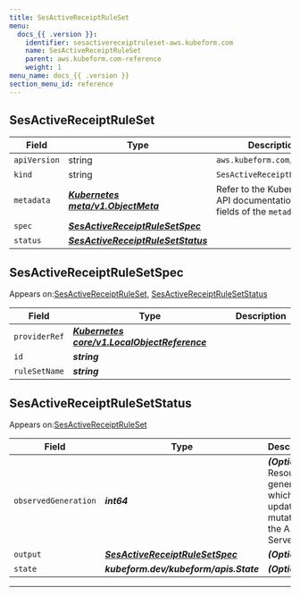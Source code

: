 ```yaml
---
title: SesActiveReceiptRuleSet
menu:
  docs_{{ .version }}:
    identifier: sesactivereceiptruleset-aws.kubeform.com
    name: SesActiveReceiptRuleSet
    parent: aws.kubeform.com-reference
    weight: 1
menu_name: docs_{{ .version }}
section_menu_id: reference
---
```


## SesActiveReceiptRuleSet
| Field | Type | Description |
| ------ | ----- | ----------- |
| `apiVersion` | string | `aws.kubeform.com/v1alpha1` |
|    `kind` | string | `SesActiveReceiptRuleSet` |
| `metadata` | ***[Kubernetes meta/v1.ObjectMeta](https://kubernetes.io/docs/reference/generated/kubernetes-api/v1.13/#objectmeta-v1-meta)***|Refer to the Kubernetes API documentation for the fields of the `metadata` field.|
| `spec` | ***[SesActiveReceiptRuleSetSpec](#sesactivereceiptrulesetspec)***||
| `status` | ***[SesActiveReceiptRuleSetStatus](#sesactivereceiptrulesetstatus)***||
## SesActiveReceiptRuleSetSpec

Appears on:[SesActiveReceiptRuleSet](#sesactivereceiptruleset), [SesActiveReceiptRuleSetStatus](#sesactivereceiptrulesetstatus)

| Field | Type | Description |
| ------ | ----- | ----------- |
| `providerRef` | ***[Kubernetes core/v1.LocalObjectReference](https://kubernetes.io/docs/reference/generated/kubernetes-api/v1.13/#localobjectreference-v1-core)***||
| `id` | ***string***||
| `ruleSetName` | ***string***||
## SesActiveReceiptRuleSetStatus

Appears on:[SesActiveReceiptRuleSet](#sesactivereceiptruleset)

| Field | Type | Description |
| ------ | ----- | ----------- |
| `observedGeneration` | ***int64***| ***(Optional)*** Resource generation, which is updated on mutation by the API Server.|
| `output` | ***[SesActiveReceiptRuleSetSpec](#sesactivereceiptrulesetspec)***| ***(Optional)*** |
| `state` | ***kubeform.dev/kubeform/apis.State***| ***(Optional)*** |
---
